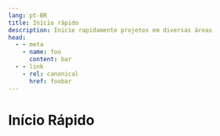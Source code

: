 ```yaml
---
lang: pt-BR
title: Início rápido
description: Inicie rapidamente projetos em diversas áreas
head:
  - - meta
    - name: foo
      content: bar
  - - link
    - rel: canonical
      href: foobar
---
```



# Início Rápido

<br>
<br>
